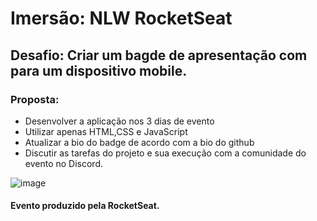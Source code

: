 # **Imersão**: NLW RocketSeat
## **Desafio**: Criar um bagde de apresentação com para um dispositivo mobile.

### **Proposta**:

- Desenvolver a aplicação nos 3 dias de evento
- Utilizar apenas HTML,CSS e JavaScript
- Atualizar a bio do badge de acordo com a bio do github
- Discutir as tarefas do projeto e sua execução com a comunidade do evento no Discord.


![image](https://user-images.githubusercontent.com/91488719/149635669-acf082ec-4488-48d9-ba2c-05614a542cdf.png)

#### **Evento produzido pela RocketSeat**.
